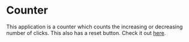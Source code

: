 # Counter
This application is a counter which counts the increasing or decreasing number of clicks. This also has a reset button. Check it out [here](https://arjita-basu.github.io/Counter/).
